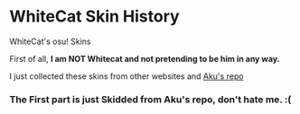 # **WhiteCat Skin History**
WhiteCat's osu! Skins

First of all, **I am NOT Whitecat and not pretending to be him in any way.**

I just collected these skins from other websites and [Aku's repo](https://gist.github.com/myangelaku/d08b8c69df2effd36a3ae8ed642fc6bf)

### The First part is just Skidded from Aku's repo, don't hate me. :(

